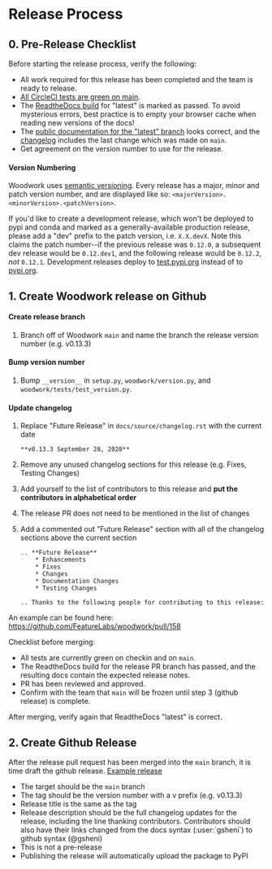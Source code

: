 # Release Process

## 0. Pre-Release Checklist

Before starting the release process, verify the following:

* All work required for this release has been completed and the team is ready to release.
* [All CircleCI tests are green on main](https://app.circleci.com/pipelines/github/FeatureLabs/woodwork?branch=main).
* The [ReadtheDocs build](https://readthedocs.com/projects/feature-labs-inc-datatables/) for "latest" is marked as passed. To avoid mysterious errors, best practice is to empty your browser cache when reading new versions of the docs!
* The [public documentation for the "latest" branch](https://feature-labs-inc-datatables.readthedocs-hosted.com/en/latest/) looks correct, and the [changelog](https://feature-labs-inc-datatables.readthedocs-hosted.com/en/latest/changelog.html) includes the last change which was made on `main`.
* Get agreement on the version number to use for the release.

#### Version Numbering

Woodwork uses [semantic versioning](https://semver.org/). Every release has a major, minor and patch version number, and are displayed like so: `<majorVersion>.<minorVersion>.<patchVersion>`.

If you'd like to create a development release, which won't be deployed to pypi and conda and marked as a generally-available production release, please add a "dev" prefix to the patch version, i.e. `X.X.devX`. Note this claims the patch number--if the previous release was `0.12.0`, a subsequent dev release would be `0.12.dev1`, and the following release would be `0.12.2`, *not* `0.12.1`. Development releases deploy to [test.pypi.org](https://test.pypi.org/project/woodwork/) instead of to [pypi.org](https://pypi.org/project/woodwork).

## 1. Create Woodwork release on Github

#### Create release branch

1. Branch off of Woodwork `main` and name the branch the release version number (e.g. v0.13.3)

#### Bump version number

1. Bump `__version__` in `setup.py`, `woodwork/version.py`, and `woodwork/tests/test_version.py`.

#### Update changelog

1. Replace "Future Release" in `docs/source/changelog.rst` with the current date

    ```
    **v0.13.3 September 28, 2020**
    ```

2. Remove any unused changelog sections for this release (e.g. Fixes, Testing Changes)
3. Add yourself to the list of contributors to this release and **put the contributors in alphabetical order**
4. The release PR does not need to be mentioned in the list of changes
5. Add a commented out "Future Release" section with all of the changelog sections above the current section

    ```
    .. **Future Release**
        * Enhancements
        * Fixes
        * Changes
        * Documentation Changes
        * Testing Changes

    .. Thanks to the following people for contributing to this release:
    ```

An example can be found here: <https://github.com/FeatureLabs/woodwork/pull/158>

Checklist before merging:

* All tests are currently green on checkin and on `main`.
* The ReadtheDocs build for the release PR branch has passed, and the resulting docs contain the expected release notes.
* PR has been reviewed and approved.
* Confirm with the team that `main` will be frozen until step 3 (github release) is complete.

After merging, verify again that ReadtheDocs "latest" is correct.

## 2. Create Github Release

After the release pull request has been merged into the `main` branch, it is time draft the github release. [Example release](https://github.com/FeatureLabs/woodwork/releases/tag/v0.0.2)

* The target should be the `main` branch
* The tag should be the version number with a v prefix (e.g. v0.13.3)
* Release title is the same as the tag
* Release description should be the full changelog updates for the release, including the line thanking contributors.  Contributors should also have their links changed from the docs syntax (:user:\`gsheni\`) to github syntax (@gsheni)
* This is not a pre-release
* Publishing the release will automatically upload the package to PyPI
